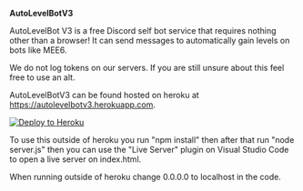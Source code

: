 **AutoLevelBotV3**

AutoLevelBot V3 is a free Discord self bot service that requires nothing other than a browser!
It can send messages to automatically gain levels on bots like MEE6.

We do not log tokens on our servers. If you are still unsure about this feel free to use an alt.

AutoLevelBotV3 can be found hosted on heroku at https://autolevelbotv3.herokuapp.com.

[![Deploy to Heroku](https://www.herokucdn.com/deploy/button.svg)](https://heroku.com/deploy?template=https://github.com/MasonTheCreeper/AutoLevelBotV3)

To use this outside of heroku you run "npm install" then after that run "node server.js" then you can use the "Live Server" plugin on Visual Studio Code to open a live server on index.html.

When running outside of heroku change 0.0.0.0 to localhost in the code.
